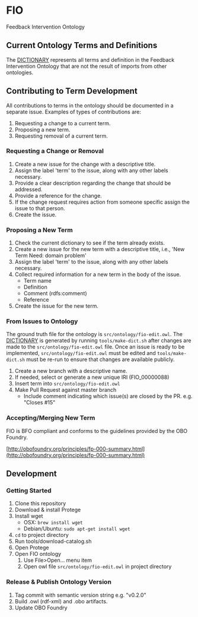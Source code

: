 # FIO
Feedback Intervention Ontology

## Current Ontology Terms and Definitions
The [DICTIONARY](DICTIONARY.md) represents all terms and definition in the Feedback Intervention Ontology that are not the result of imports from other ontologies.

## Contributing to Term Development
All contributions to terms in the ontology should be documented in a separate issue. Examples of types of contributions are:
1. Requesting a change to a current term.
1. Proposing a new term.
1. Requesting removal of a current term.

### Requesting a Change or Removal
1. Create a new issue for the change with a descriptive title.
1. Assign the label 'term' to the issue, along with any other labels necessary.
1. Provide a clear description regarding the change that should be addressed.
1. Provide a reference for the change.
1. If the change request requires action from someone specific assign the issue to that person.
1. Create the issue.

### Proposing a New Term
1. Check the current dictionary to see if the term already exists.
1. Create a new issue for the new term with a descriptive title, i.e., 'New Term Need: domain problem'
1. Assign the label 'term' to the issue, along with any other labels necessary.
1. Collect required information for a new term in the body of the issue.
    * Term name
    * Definition
    * Comment (rdfs:comment)
    * Reference
1. Create the issue for the new term.

### From Issues to Ontology
The ground truth file for the ontology is `src/ontology/fio-edit.owl`. The [DICTIONARY](DICTIONARY.md) is generated by running `tools/make-dict.sh` after changes are made to the `src/ontology/fio-edit.owl` file. Once an issue is ready to be implemented, `src/ontology/fio-edit.owl` must be edited and `tools/make-dict.sh` must be re-run to ensure that changes are available publicly.

1. Create a new branch with a descriptive name.
1. If needed, select or generate a new unique IRI (FIO_00000088)
1. Insert term into `src/ontology/fio-edit.owl`
1. Make Pull Request against master branch
    * Include comment indicating which issue(s) are closed by the PR. e.g. "Closes #15"

### Accepting/Merging New Term
FIO is BFO compliant and conforms to the guidelines provided by the OBO Foundry.

[http://obofoundry.org/principles/fp-000-summary.html](http://obofoundry.org/principles/fp-000-summary.html)

## Development
### Getting Started
1. Clone this repository
2. Download & install Protege
3. Install wget
    * OSX: `brew install wget`
    * Debian/Ubuntu: `sudo apt-get install wget`
3. `cd` to project directory
4. Run tools/download-catalog.sh
5. Open Protege
6. Open FIO ontology
    1. Use File>Open... menu item
    2. Open owl file `src/ontology/fio-edit.owl` in project directory

### Release & Publish Ontology Version
1. Tag commit with semantic version string e.g. "v0.2.0"
1. Build .owl (rdf-xml) and .obo artifacts.
1. Update OBO Foundry
